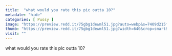 ```yaml
---
title:  "what would you rate this pic outta 10?"
metadate: "hide"
categories: [ Pussy ]
image: "https://preview.redd.it/75gbg1dewml51.jpg?auto=webp&s=7409d215fd0c9a41c396297670697077aa89089d"
thumb: "https://preview.redd.it/75gbg1dewml51.jpg?width=640&crop=smart&auto=webp&s=a53fe1130f0827c9d7db344b37c67430d1610866"
visit: ""
---
```

what would you rate this pic outta 10?

